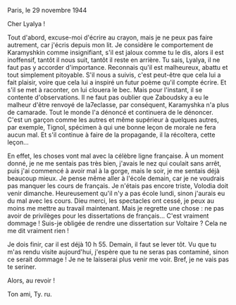 Paris, le 29 novembre 1944

  

Cher Lyalya !

Tout d'abord, excuse-moi d'écrire au crayon, mais je ne peux pas faire autrement, car j'écris depuis mon lit. Je considère le comportement de Karamyshkin comme insignifiant, s'il est jaloux comme tu le dis, alors il est inoffensif, tantôt il nous suit, tantôt il reste en arrière. Tu sais, Lyalya, il ne faut pas y accorder d'importance. Reconnais qu'il est malheureux, abattu et tout simplement pitoyable. S'il nous a suivis, c'est peut-être que cela lui a fait plaisir, voire que cela lui a inspiré un futur poème qu'il compte écrire. Et s'il se met à raconter, on lui clouera le bec. Mais pour l'instant, il se contente d'observations. Il ne faut pas oublier que Zaboudsky a eu le malheur d'être renvoyé de la7eclasse, par conséquent, Karamyshka n'a plus de camarade. Tout le monde l'a dénoncé et continuera de le dénoncer. C'est un garçon comme les autres et même supérieur à quelques autres, par exemple, Tignol, spécimen à qui une bonne leçon de morale ne fera aucun mal. Et s'il continue à faire de la propagande, il la récoltera, cette leçon...

En effet, les choses vont mal avec la célèbre ligne française. À un moment donné, je ne me sentais pas très bien, j'avais le nez qui coulait sans arrêt, puis j'ai commencé à avoir mal à la gorge, mais le soir, je me sentais déjà beaucoup mieux. Je pense même aller à l'école demain, car je ne voudrais pas manquer les cours de français. Je n'étais pas encore triste, Volodia doit venir dimanche. Heureusement qu'il n'y a pas école lundi, sinon j'aurais eu du mal avec les cours. Dieu merci, les spectacles ont cessé, je peux au moins me mettre au travail maintenant. Mais je regrette une chose : ne pas avoir de privilèges pour les dissertations de français... C'est vraiment dommage ! Suis-je obligée de rendre une dissertation sur Voltaire ? Cela ne me dit vraiment rien !

Je dois finir, car il est déjà 10 h 55. Demain, il faut se lever tôt. Vu que tu m'as rendu visite aujourd'hui, j'espère que tu ne seras pas contaminé, sinon ce serait dommage ! Je ne te laisserai plus venir me voir. Bref, je ne vais pas te seriner.

Alors, au revoir !

Ton ami, Ty. ru.